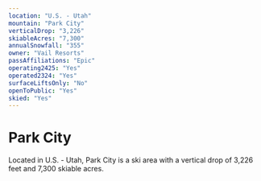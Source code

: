 ```yaml
---
location: "U.S. - Utah"
mountain: "Park City"
verticalDrop: "3,226"
skiableAcres: "7,300"
annualSnowfall: "355"
owner: "Vail Resorts"
passAffiliations: "Epic"
operating2425: "Yes"
operated2324: "Yes"
surfaceLiftsOnly: "No"
openToPublic: "Yes"
skied: "Yes"
---
```


# Park City

Located in U.S. - Utah, Park City is a ski area with a vertical drop of 3,226 feet and 7,300 skiable acres.